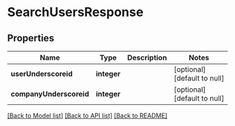 # SearchUsersResponse

## Properties
Name | Type | Description | Notes
------------ | ------------- | ------------- | -------------
**userUnderscoreid** | **integer** |  | [optional] [default to null]
**companyUnderscoreid** | **integer** |  | [optional] [default to null]

[[Back to Model list]](../README.md#documentation-for-models) [[Back to API list]](../README.md#documentation-for-api-endpoints) [[Back to README]](../README.md)


